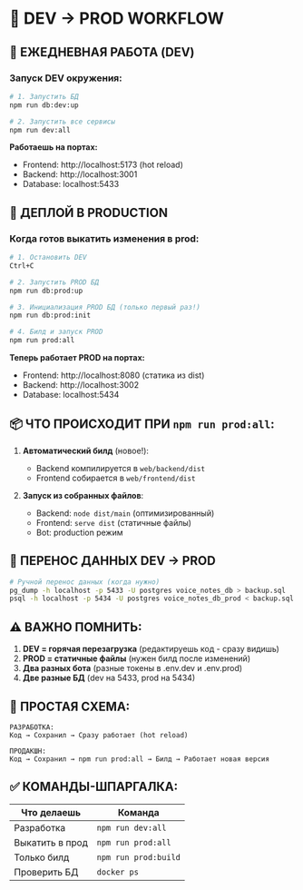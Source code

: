 # 🚀 DEV → PROD WORKFLOW

## 📝 ЕЖЕДНЕВНАЯ РАБОТА (DEV)

### Запуск DEV окружения:
```bash
# 1. Запустить БД
npm run db:dev:up

# 2. Запустить все сервисы
npm run dev:all
```

**Работаешь на портах:**
- Frontend: http://localhost:5173 (hot reload)
- Backend: http://localhost:3001
- Database: localhost:5433

## 🎯 ДЕПЛОЙ В PRODUCTION

### Когда готов выкатить изменения в prod:

```bash
# 1. Остановить DEV
Ctrl+C

# 2. Запустить PROD БД
npm run db:prod:up

# 3. Инициализация PROD БД (только первый раз!)
npm run db:prod:init

# 4. Билд и запуск PROD
npm run prod:all
```

**Теперь работает PROD на портах:**
- Frontend: http://localhost:8080 (статика из dist)
- Backend: http://localhost:3002
- Database: localhost:5434

## 📦 ЧТО ПРОИСХОДИТ ПРИ `npm run prod:all`:

1. **Автоматический билд** (новое!):
   - Backend компилируется в `web/backend/dist`
   - Frontend собирается в `web/frontend/dist`

2. **Запуск из собранных файлов**:
   - Backend: `node dist/main` (оптимизированный)
   - Frontend: `serve dist` (статичные файлы)
   - Bot: production режим

## 🔄 ПЕРЕНОС ДАННЫХ DEV → PROD

```bash
# Ручной перенос данных (когда нужно)
pg_dump -h localhost -p 5433 -U postgres voice_notes_db > backup.sql
psql -h localhost -p 5434 -U postgres voice_notes_db_prod < backup.sql
```

## ⚠️ ВАЖНО ПОМНИТЬ:

1. **DEV = горячая перезагрузка** (редактируешь код - сразу видишь)
2. **PROD = статичные файлы** (нужен билд после изменений)
3. **Два разных бота** (разные токены в .env.dev и .env.prod)
4. **Две разные БД** (dev на 5433, prod на 5434)

## 🎯 ПРОСТАЯ СХЕМА:

```
РАЗРАБОТКА:
Код → Сохранил → Сразу работает (hot reload)

ПРОДАКШН:
Код → Сохранил → npm run prod:all → Билд → Работает новая версия
```

## ✅ КОМАНДЫ-ШПАРГАЛКА:

| Что делаешь | Команда |
|------------|---------|
| Разработка | `npm run dev:all` |
| Выкатить в прод | `npm run prod:all` |
| Только билд | `npm run prod:build` |
| Проверить БД | `docker ps` |